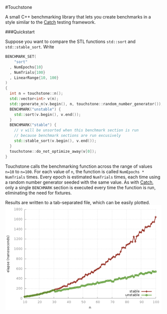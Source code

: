 #Touchstone

A small C++ benchmarking library that lets you create benchmarks in a style similar
to the [Catch](https://github.com/philsquared/Catch/) testing framework.

###Quickstart

Suppose you want to compare the STL functions ```std::sort``` and ```std::stable_sort```.
Write
```C++
BENCHMARK_SET(
    "sort"
  , NumEpochs{10}
  , NumTrials{100}
  , LinearRange{10, 100}
) 
{
  int n = touchstone::n();
  std::vector<int> v(n);
  std::generate_n(v.begin(), n, touchstone::random_number_generator());
  BENCHMARK("unstable") {
    std::sort(v.begin(), v.end());
  }  
  BENCHMARK("stable") {
    // v will be unsorted when this benchmark section is run
    // because benchmark sections are run excusively
    std::stable_sort(v.begin(), v.end());
  }  
  touchstone::do_not_optimize_away(v[0]);
}
```
Touchstone calls the benchmarking function across the range of values ```n=10``` to ```n=100```. 
For each value of ```n```, the function is called ```NumEpochs * NumTrials``` times. Every epoch 
is estimated ```NumTrials``` times, each time using a random number generator seeded with
the same value. As with [Catch](https://github.com/philsquared/Catch/), only a single ```BENCHMARK```
section is executed every time the function is run, eliminating the need for fixtures.

Results are written to a tab-separated file, which can be easily plotted.
![Alt text](/examples/sort_benchmark.png?raw=true)
